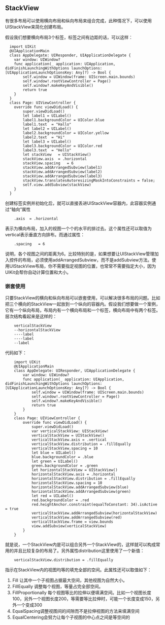 ## StackView

有很多布局可以使用横向布局和纵向布局来组合完成，此种情况下，可以使用UIStackView来简化创建布局。

假设我们想要横向布局3个标签，标签之间有边距的话，可以这样：

      import UIKit
      @UIApplicationMain
      class AppDelegate: UIResponder, UIApplicationDelegate {
        var window: UIWindow?
        func application(_ application: UIApplication, didFinishLaunchingWithOptions launchOptions: [UIApplicationLaunchOptionsKey: Any]?) -> Bool {
            self.window = UIWindow(frame: UIScreen.main.bounds)
            self.window!.rootViewController = Page()
            self.window?.makeKeyAndVisible()
            return true
        }
      }
      class Page: UIViewController {
        override func viewDidLoad() {
            super.viewDidLoad()
            let label1 = UILabel()
            label1.backgroundColor = UIColor.blue
            label1.text  = "Hallo"
            let label2 = UILabel()
            label2.backgroundColor = UIColor.yellow
            label2.text  = "Hi"
            let label3 = UILabel()
            label3.backgroundColor = UIColor.red
            label3.text  = "Hello"
            let stackView   = UIStackView()
            stackView.axis  = .horizontal
            stackView.spacing   = 6
            stackView.addArrangedSubview(label1)
            stackView.addArrangedSubview(label2)
            stackView.addArrangedSubview(label3)
            stackView.translatesAutoresizingMaskIntoConstraints = false;
            self.view.addSubview(stackView)
        }
      }

创建标签实例并初始化后，就可以直接丢进UIStackView容器内，此容器实例通过“轴向”属性

        .axis  = .horizontal

表示为横向布局，加入的视图一个个的水平的排过去。这个属性还可以取值为vertical表示垂直方向排布。而通过属性：

        .spacing   = 6

说明，各个视图之间的距离为6。比较特别的是，如果想要让UIStackView管理加入控件的布局，必须使用addArrangedSubview，而不是addSubview方法。使用UIStackView布局，你不需要指定视图的位置，也常常不需要指定大小，因为UIKit会帮你自动计算位置和大小。


### 嵌套使用

只要StackView的横向和纵向布局可以嵌套使用，可以解决很多布局的问题。比如把三个横向的StackView一起放到一个纵向的容器内。假设我们想要做一个案例，它有一个纵向布局，布局内有一个横向布局和一个标签，横向布局中有两个标签。层次结构看起来是这样的：

        verticalStackView
        --horizontalStackView
        ----label
        ----label
        --label

代码如下：


        import UIKit
        @UIApplicationMain
        class AppDelegate: UIResponder, UIApplicationDelegate {
            var window: UIWindow?
            func application(_ application: UIApplication, didFinishLaunchingWithOptions launchOptions: [UIApplicationLaunchOptionsKey: Any]?) -> Bool {
                self.window = UIWindow(frame: UIScreen.main.bounds)
                self.window!.rootViewController = Page()
                self.window?.makeKeyAndVisible()
                return true
            }
        }
        class Page: UIViewController {
            override func viewDidLoad() {
                super.viewDidLoad()
                var verticalStackView: UIStackView!
                verticalStackView = UIStackView()
                verticalStackView.axis = .vertical
                verticalStackView.distribution = .fillEqually
                verticalStackView.spacing = 10
                let blue = UILabel()
                blue.backgroundColor = .blue
                let green = UILabel()
                green.backgroundColor = .green
                let horizontalStackView = UIStackView()
                horizontalStackView.axis = .horizontal
                horizontalStackView.distribution = .fillEqually
                horizontalStackView.spacing = 10
                horizontalStackView.addArrangedSubview(blue)
                horizontalStackView.addArrangedSubview(green)
                let red = UILabel()
                red.backgroundColor = .red
                red.heightAnchor.constraint(equalToConstant: 34).isActive = true
                verticalStackView.addArrangedSubview(horizontalStackView)
                verticalStackView.addArrangedSubview(red)
                verticalStackView.frame = view.bounds
                view.addSubview(verticalStackView)
            }
        }
就是说，一个StackView内是可以组合另外一个StackView的，这样就可以构成常用的并且比较复杂的布局了。另外属性distribution这里使用了一个新值：

        verticalStackView.distribution = .fillEqually

指示在StackView内的视图均等的填充全部的空间。此属性还可以取值如下：

1. Fill 让其中一个子视图占据最大空间，其他视图为自然大小。
2. FillEqually 调整每个视图，等量占完全部空间。
3. FillProportionally 每个视图等比的拉伸以便填满空间。比如一个视图长度100，另外一个视图长度200，等需要等比拉伸时，可能一个长度变成150，另外一个变成300
4. EqualSpacing调整视图间的间隙而不是拉伸视图的方法来填满空间
5. EqualCentering会努力让每个子视图的中心点之间是等空间的
